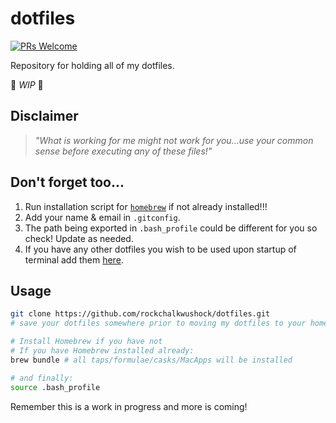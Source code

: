 # dotfiles

[![PRs Welcome](https://img.shields.io/badge/PRs-welcome-brightgreen.svg?style=flat-square)](https://github.com/rockchalkwushock/dotfiles/pulls)

Repository for holding all of my dotfiles.

:construction_worker: _WIP_ :construction_worker:

## Disclaimer

> _"What is working for me might not work for you...use your common sense before executing any of these files!"_

## Don't forget too...

1. Run installation script for [`homebrew`](https://brew.sh) if not already installed!!!
2. Add your name & email in `.gitconfig`.
3. The path being exported in `.bash_profile` could be different for you so check! Update as needed.
4. If you have any other dotfiles you wish to be used upon startup of terminal add them [here](https://github.com/rockchalkwushock/dotfiles/blob/master/.bash_profile#L18).

## Usage

```sh
git clone https://github.com/rockchalkwushock/dotfiles.git
# save your dotfiles somewhere prior to moving my dotfiles to your home directory.

# Install Homebrew if you have not
# If you have Homebrew installed already:
brew bundle # all taps/formulae/casks/MacApps will be installed

# and finally:
source .bash_profile
```

Remember this is a work in progress and more is coming!
